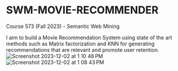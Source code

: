 # SWM-MOVIE-RECOMMENDER

Course 573 (Fall 2023) - Semantic Web Mining

I aim to build a Movie Recommendation System using state of the art methods such as Matrix factorization and KNN for generating recommendations that are relevant and promote user retention.
![Screenshot 2023-12-02 at 1 10 46 PM](https://github.com/sa171/MOVIE-RECOMMENDATION-SYSTEM/assets/37447422/b348a34e-1c03-49f5-8ea8-f7bea133dc68)
![Screenshot 2023-12-02 at 1 08 43 PM](https://github.com/sa171/MOVIE-RECOMMENDATION-SYSTEM/assets/37447422/c7606ec6-2198-496f-adbc-d348ac4f3108)
